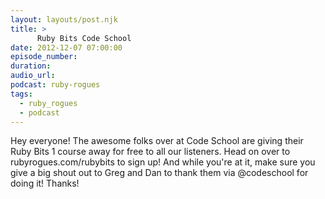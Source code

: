 ```yaml
---
layout: layouts/post.njk
title: >
      Ruby Bits Code School
date: 2012-12-07 07:00:00
episode_number: 
duration: 
audio_url: 
podcast: ruby-rogues
tags: 
  - ruby_rogues
  - podcast
---
```


Hey everyone! The awesome folks over at Code School are giving their Ruby Bits 1 course away&nbsp;for free&nbsp;to all our listeners. Head on over&nbsp;to rubyrogues.com/rubybits&nbsp;to sign up! And while you're at it, make sure you give a big shout out to Greg and Dan to thank them via @codeschool&nbsp;for doing it! Thanks!


